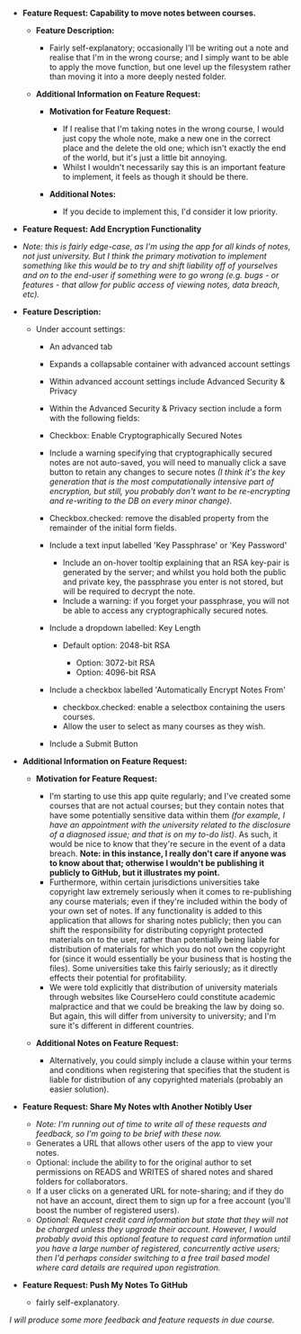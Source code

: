 *   **Feature Request: Capability to move notes between courses.**

    *   **Feature Description:**

        *   Fairly self-explanatory; occasionally I'll be writing out a note and realise that I'm in the wrong course; and I simply want to be able to apply the move function, but one level up the filesystem rather than moving it into a more deeply nested folder.

    *   **Additional Information on Feature Request:**

        *   **Motivation for Feature Request:**

            *   If I realise that I'm taking notes in the wrong course, I would just copy the whole note, make a new one in the correct place and the delete the old one; which isn't exactly the end of the world, but it's just a little bit annoying.
            *   Whilst I wouldn't necessarily say this is an important feature to implement, it feels as though it should be there.

        *   **Additional Notes:**

            *   If you decide to implement this, I'd consider it low priority.

<!---->

*   **Feature Request: Add Encryption Functionality**

*   *Note: this is fairly edge-case, as I'm using the app for all kinds of notes, not just university. But I think the primary motivation to implement something like this would be to try and shift liability off of yourselves and on to the end-user if something were to go wrong (e.g. bugs - or features - that allow for public access of viewing notes, data breach, etc).*

*   **Feature Description:**

    *   Under account settings:

        *   An advanced tab

        *   Expands a collapsable container with advanced account settings

        *   Within advanced account settings include Advanced Security & Privacy

        *   Within the Advanced Security & Privacy section include a form with the following fields:

        *   Checkbox: Enable Cryptographically Secured Notes

        *   Include a warning specifying that cryptographically secured notes are not auto-saved, you will need to manually click a save button to retain any changes to secure notes *(I think it's the key generation that is the most computationally intensive part of encryption, but still, you probably don't want to be re-encrypting and re-writing to the DB on every minor change)*.

        *   Checkbox.checked: remove the disabled property from the remainder of the initial form fields.

        *   Include a text input labelled 'Key Passphrase' or 'Key Password'

            *   Include an on-hover tooltip explaining that an RSA key-pair is generated by the server; and whilst you hold both the public and private key, the passphrase you enter is not stored, but will be required to decrypt the note.
            *   Include a warning: if you forget your passphrase, you will not be able to access any cryptographically secured notes.

        *   Include a dropdown labelled: Key Length

            *   Default option: 2048-bit RSA

                *   Option: 3072-bit RSA
                *   Option: 4096-bit RSA

        *   Include a checkbox labelled 'Automatically Encrypt Notes From'

            *   checkbox.checked: enable a selectbox containing the users courses.
            *   Allow the user to select as many courses as they wish.

        *   Include a Submit Button

*   **Additional Information on Feature Request:**

    *   **Motivation for Feature Request:**

        *   I'm starting to use this app quite regularly; and I've created some courses that are not actual courses; but they contain notes that have some potentially sensitive data within them *(for example, I have an appointment with the university related to the disclosure of a diagnosed issue; and that is on my to-do list)*. As such, it would be nice to know that they're secure in the event of a data breach. **Note: in this instance, I really don't care if anyone was to know about that; otherwise I wouldn't be publishing it publicly to GitHub, but it illustrates my point.**
        *   Furthermore, within certain jurisdictions universities take copyright law extremely seriously when it comes to re-publishing any course materials; even if they're included within the body of your own set of notes. If any functionality is added to this application that allows for sharing notes publicly; then you can shift the responsibility for distributing copyright protected materials on to the user, rather than potentially being liable for distribution of materials for which you do not own the copyright for (since it would essentially be your business that is hosting the files). Some universities take this fairly seriously; as it directly effects their potential for profitability.
        *   We were told explicitly that distribution of university materials through websites like CourseHero could constitute academic malpractice and that we could be breaking the law by doing so. But again, this will differ from university to university; and I'm sure it's different in different countries.

    *   **Additional Notes on Feature Request:**

        *   Alternatively, you could simply include a clause within your terms and conditions when registering that specifies that the student is liable for distribution of any copyrighted materials (probably an easier solution).

<!---->

*   **Feature Request: Share My Notes wIth Another Notibly User**

    *   *Note: I'm running out of time to write all of these requests and feedback, so I'm going to be brief with these now.*
    *   Generates a URL that allows other users of the app to view your notes.
    *   Optional: include the ability to for the original author to set permissions on READS and WRITES of shared notes and shared folders for collaborators.
    *   If a user clicks on a generated URL for note-sharing; and if they do not have an account, direct them to sign up for a free account (you'll boost the number of registered users).
    *   *Optional: Request credit card information but state that they will not be charged unless they upgrade their account. However, I would probably avoid this optional feature to request card information until you have a large number of registered, concurrently active users; then I'd perhaps consider switching to a free trail based model where card details are required upon registration.*

<!---->

*   **Feature Request: Push My Notes To GitHub**

    *   fairly self-explanatory.

*I will produce some more feedback and feature requests in due course.*
